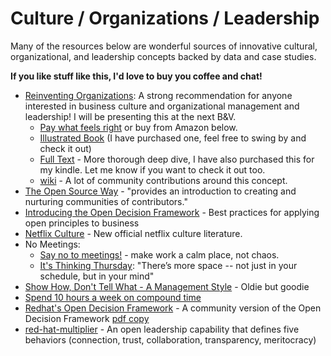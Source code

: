 # Culture / Organizations / Leadership

Many of the resources below are wonderful sources of innovative cultural, organizational, and leadership concepts backed by data and case studies.

**If you like stuff like this, I'd love to buy you coffee and chat!**

- [Reinventing Organizations](http://www.reinventingorganizations.com/): A strong recommendation for anyone interested in business culture and organizational management and leadership! I will be presenting this at the next B&V.
    - [Pay what feels right](http://www.reinventingorganizations.com/pay-what-feels-right.html) or buy from Amazon below.
    - [Illustrated Book](https://www.amazon.com/Reinventing-Organizations-Illustrated-Invitation-Conversation-ebook/dp/B01HTWF0YW) (I have purchased one, feel free to swing by and check it out)
    - [Full Text](https://www.amazon.com/Reinventing-Organizations-Creating-Inspired-Consciousness-ebook/dp/B00ICS9VI4/ref=sr_1_1?s=digital-text&ie=UTF8&qid=1541532026&sr=1-1&keywords=Reinventing+Organizations) - More thorough deep dive, I have also purchased this for my kindle. Let me know if you want to check it out too.
    - [wiki](http://www.reinventingorganizationswiki.com/Main_Page) - A lot of community contributions around this concept.
- [The Open Source Way](https://www.theopensourceway.org/wiki/Introduction) - "provides an introduction to creating and nurturing communities of contributors."
- [Introducing the Open Decision Framework](https://opensource.com/open-organization/16/6/introducing-open-decision-framework) - Best practices for applying open principles to business
- [Netflix Culture](https://jobs.netflix.com/culture) - New official netflix culture literature.
- No Meetings:
    - [Say no to meetings!](https://ideas.ted.com/say-no-to-meetings-and-3-other-ideas-to-keep-your-workplace-happy-and-healthy/) - make work a calm place, not chaos.
    - [It's Thinking Thursday](https://www.wsj.com/articles/no-meetings-allowed-its-thinking-thursday-1473355208): "There’s more space -- not just in your schedule, but in your mind"
- [Show How, Don't Tell What - A Management Style](https://tomayko.com/blog/2012/management-style) - Oldie but goodie
- [Spend 10 hours a week on compound time](https://medium.com/the-mission/why-successful-people-spend-10-hours-a-week-on-compound-time-79d64d8132a8)
- [Redhat's Open Decision Framework](https://github.com/red-hat-people-team/open-decision-framework) - A community version of the Open Decision Framework [pdf copy](https://github.com/red-hat-people-team/open-decision-framework/blob/master/ODF-community.pdf)
- [red-hat-multiplier](https://github.com/red-hat-people-team/red-hat-multiplier) - An open leadership capability that defines five behaviors (connection, trust, collaboration, transparency, meritocracy)
